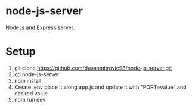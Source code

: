# node-js-server

Node.js and Express server.

# Setup

1. git clone https://github.com/dusanmitrovic98/node-js-server.git
2. cd node-js-server
3. npm install
4. Create .env place it along app.js and update it with "PORT=value" and desired value
5. npm run dev
